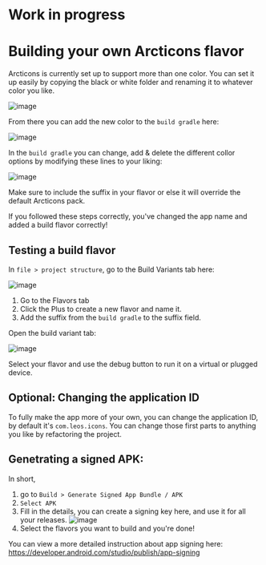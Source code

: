 # Work in progress

# Building your own Arcticons flavor

Arcticons is currently set up to support more than one color.
You can set it up easily by copying the black or white folder and renaming it to whatever color you like.

![image](https://user-images.githubusercontent.com/31142286/136229557-82b4148b-e30e-43d1-bc2b-54d78155a161.png)

From there you can add the new color to the `build gradle` here:

![image](https://user-images.githubusercontent.com/31142286/136230385-29123118-3d23-4d65-80a4-a4441fa44797.png)

In the `build gradle` you can change, add & delete the different collor options by modifying these lines to your liking:

![image](https://user-images.githubusercontent.com/31142286/136230278-fe920249-7b2e-4f7a-9f52-57274fb12a76.png)

Make sure to include the suffix in your flavor or else it will override the default Arcticons pack.

If you followed these steps correctly, you've changed the app name and added a build flavor correctly!

## Testing a build flavor

In `file > project structure`, go to the Build Variants tab here:

![image](https://user-images.githubusercontent.com/31142286/136232946-57946ec6-9f70-43c1-9280-62bb03df885e.png)

1. Go to the Flavors tab
2. Click the Plus to create a new flavor and name it.
3. Add the suffix from the `build gradle` to the suffix field.

Open the build variant tab:

![image](https://user-images.githubusercontent.com/31142286/136232108-1aca4e49-3b9c-4306-b403-212e6084f541.png)

Select your flavor and use the debug button to run it on a virtual or plugged device.

## Optional: Changing the application ID

To fully make the app more of your own, you can change the application ID, by default it's `com.leos.icons`. You can change those first parts to anything you like by refactoring the project.

## Genetrating a signed APK:
In short, 
1. go to `Build > Generate Signed App Bundle / APK`
2. `Select APK`
3. Fill in the details, you can create a signing key here, and use it for all your releases.
![image](https://user-images.githubusercontent.com/31142286/138870912-8d1c71a3-e7bb-485f-84cd-73ee24c69ba8.png)
4. Select the flavors you want to build and you're done!


You can view a more detailed instruction about app signing here:
https://developer.android.com/studio/publish/app-signing
